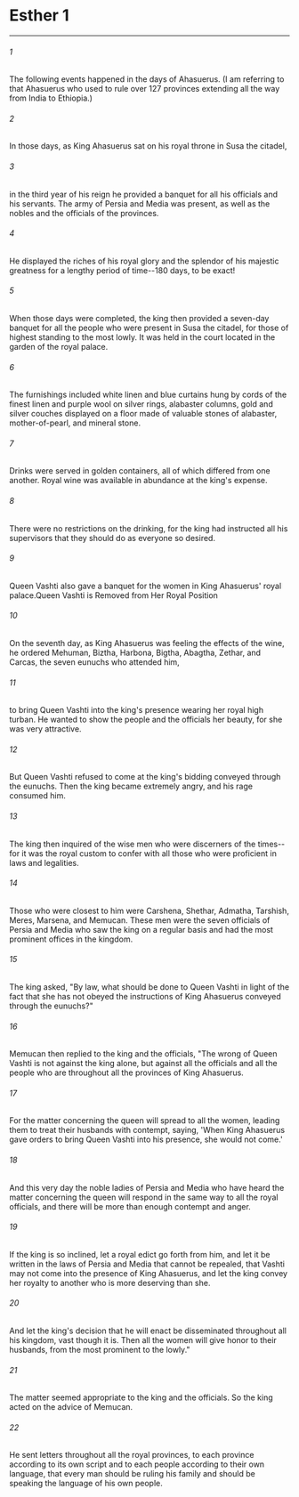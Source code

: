 # Esther 1
***



###### 1 
The following events happened in the days of Ahasuerus. (I am referring to that Ahasuerus who used to rule over 127 provinces extending all the way from India to Ethiopia.) 

###### 2 
In those days, as King Ahasuerus sat on his royal throne in Susa the citadel, 

###### 3 
in the third year of his reign he provided a banquet for all his officials and his servants. The army of Persia and Media was present, as well as the nobles and the officials of the provinces. 

###### 4 
He displayed the riches of his royal glory and the splendor of his majestic greatness for a lengthy period of time--180 days, to be exact! 

###### 5 
When those days were completed, the king then provided a seven-day banquet for all the people who were present in Susa the citadel, for those of highest standing to the most lowly. It was held in the court located in the garden of the royal palace. 

###### 6 
The furnishings included white linen and blue curtains hung by cords of the finest linen and purple wool on silver rings, alabaster columns, gold and silver couches displayed on a floor made of valuable stones of alabaster, mother-of-pearl, and mineral stone. 

###### 7 
Drinks were served in golden containers, all of which differed from one another. Royal wine was available in abundance at the king's expense. 

###### 8 
There were no restrictions on the drinking, for the king had instructed all his supervisors that they should do as everyone so desired. 

###### 9 
Queen Vashti also gave a banquet for the women in King Ahasuerus' royal palace.Queen Vashti is Removed from Her Royal Position 

###### 10 
On the seventh day, as King Ahasuerus was feeling the effects of the wine, he ordered Mehuman, Biztha, Harbona, Bigtha, Abagtha, Zethar, and Carcas, the seven eunuchs who attended him, 

###### 11 
to bring Queen Vashti into the king's presence wearing her royal high turban. He wanted to show the people and the officials her beauty, for she was very attractive. 

###### 12 
But Queen Vashti refused to come at the king's bidding conveyed through the eunuchs. Then the king became extremely angry, and his rage consumed him. 

###### 13 
The king then inquired of the wise men who were discerners of the times--for it was the royal custom to confer with all those who were proficient in laws and legalities. 

###### 14 
Those who were closest to him were Carshena, Shethar, Admatha, Tarshish, Meres, Marsena, and Memucan. These men were the seven officials of Persia and Media who saw the king on a regular basis and had the most prominent offices in the kingdom. 

###### 15 
The king asked, "By law, what should be done to Queen Vashti in light of the fact that she has not obeyed the instructions of King Ahasuerus conveyed through the eunuchs?" 

###### 16 
Memucan then replied to the king and the officials, "The wrong of Queen Vashti is not against the king alone, but against all the officials and all the people who are throughout all the provinces of King Ahasuerus. 

###### 17 
For the matter concerning the queen will spread to all the women, leading them to treat their husbands with contempt, saying, 'When King Ahasuerus gave orders to bring Queen Vashti into his presence, she would not come.' 

###### 18 
And this very day the noble ladies of Persia and Media who have heard the matter concerning the queen will respond in the same way to all the royal officials, and there will be more than enough contempt and anger. 

###### 19 
If the king is so inclined, let a royal edict go forth from him, and let it be written in the laws of Persia and Media that cannot be repealed, that Vashti may not come into the presence of King Ahasuerus, and let the king convey her royalty to another who is more deserving than she. 

###### 20 
And let the king's decision that he will enact be disseminated throughout all his kingdom, vast though it is. Then all the women will give honor to their husbands, from the most prominent to the lowly." 

###### 21 
The matter seemed appropriate to the king and the officials. So the king acted on the advice of Memucan. 

###### 22 
He sent letters throughout all the royal provinces, to each province according to its own script and to each people according to their own language, that every man should be ruling his family and should be speaking the language of his own people.
